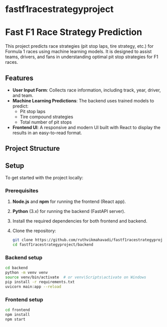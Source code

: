 # fastf1racestrategyproject

# Fast F1 Race Strategy Prediction

This project predicts race strategies (pit stop laps, tire strategy, etc.) for Formula 1 races using machine learning models. It is designed to assist teams, drivers, and fans in understanding optimal pit stop strategies for F1 races.

## Features

- **User Input Form**: Collects race information, including track, year, driver, and team.
- **Machine Learning Predictions**: The backend uses trained models to predict:
  - Pit stop laps
  - Tire compound strategies
  - Total number of pit stops
- **Frontend UI**: A responsive and modern UI built with React to display the results in an easy-to-read format.

## Project Structure


## Setup

To get started with the project locally:

### Prerequisites

1. **Node.js** and **npm** for running the frontend (React app).
2. **Python** (3.x) for running the backend (FastAPI server).
3. Install the required dependencies for both frontend and backend.



1. Clone the repository:
   ```bash
   git clone https://github.com/ruthvikmahavadi/fastf1racestrategyproject.git
   cd fastf1racestrategyproject/backend

### Backend setup
```bash
cd backend
python -m venv venv
source venv/bin/activate  # or venv\Scripts\activate on Windows
pip install -r requirements.txt
uvicorn main:app --reload
```

### Frontend setup
```bash
cd frontend
npm install
npm start
```





